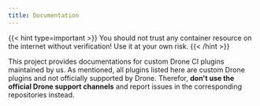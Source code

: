 ```yaml
---
title: Documentation
---
```


{{< hint type=important >}}
You should not trust any container resource on the internet without verification! Use it at your own risk.
{{< /hint >}}

This project provides documentations for custom Drone CI plugins maintained by us. As mentioned, all plugins listed here are custom Drone plugins and not officially supported by Drone. Therefor, **don't use the official Drone support channels** and report issues in the corresponding repositories instead.
